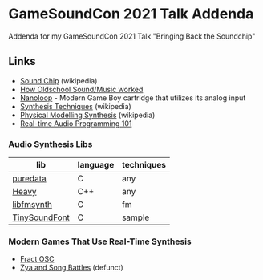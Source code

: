 # GameSoundCon 2021 Talk Addenda

Addenda for my GameSoundCon 2021 Talk "Bringing Back the Soundchip"

## Links

* [Sound Chip](https://en.wikipedia.org/wiki/Sound_chip) (wikipedia)
* [How Oldschool Sound/Music worked](https://www.youtube.com/watch?v=q_3d1x2VPxk)
* [Nanoloop](https://www.nanoloop.com/mono/index.html) - Modern Game Boy cartridge that utilizes its analog input
* [Synthesis Techniques](https://en.wikipedia.org/wiki/Synthesizer#Theory) (wikipedia)
* [Physical Modelling Synthesis](https://en.wikipedia.org/wiki/Physical_modelling_synthesis) (wikipedia)
* [Real-time Audio Programming 101](http://www.rossbencina.com/code/real-time-audio-programming-101-time-waits-for-nothing)

### Audio Synthesis Libs

| lib                                                          | language    | techniques | 
| ------------------------------------------------------------ | ----------- | ---------- |
| [puredata](https://puredata.info/)                           | C           | any        |
| [Heavy](https://github.com/enzienaudio/hvcc)                 | C++         | any        |
| [libfmsynth](https://github.com/Themaister/libfmsynth)       | C           | fm         |
| [TinySoundFont](https://github.com/schellingb/TinySoundFont) | C           | sample     |

### Modern Games That Use Real-Time Synthesis

* [Fract OSC](https://www.youtube.com/watch?v=evVSyA2IXsE)
* [Zya and Song Battles](https://www.youtube.com/watch?v=aTsIfxDWNR8) (defunct)
